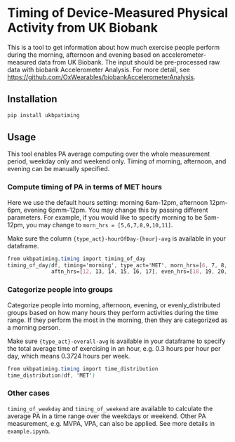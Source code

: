 # Timing of Device-Measured Physical Activity from UK Biobank

This is a tool to get information about how much exercise people perform during the morning, afternoon and evening based on accelerometer-measured data from UK Biobank. The input should be pre-processed raw data with biobank Accelerometer Analysis. For more detail, see https://github.com/OxWearables/biobankAccelerometerAnalysis.

## Installation

```css
pip install ukbpatiming
```
## Usage

This tool enables PA average computing over the whole measurement period, weekday only and weekend only. Timing of morning, afternoon, and evening can be manually specified.

### Compute timing of PA in terms of MET hours
Here we use the default hours setting: morning 6am-12pm, afternoon 12pm-6pm, evening 6pmm-12pm. You may change this by passing different parameters. For example, if you would like to specify morning to be 5am-12pm, you may change to `morn_hrs = [5,6,7,8,9,10,11]`.

Make sure the column `{type_act}-hourOfDay-{hour}-avg` is available in your dataframe.

```css
from ukbpatiming.timing import timing_of_day
timing_of_day(df, timing='morning', type_act='MET', morn_hrs=[6, 7, 8, 9, 10, 11],
              aftn_hrs=[12, 13, 14, 15, 16, 17], even_hrs=[18, 19, 20, 21, 22, 23])
```

### Categorize people into groups
Categorize people into morning, afternoon, evening, or evenly_distributed groups based on how many hours they perform activities during the time range. If they perform the most in the morning, then they are categorized as a morning person.

Make sure `{type_act}-overall-avg` is available in your dataframe to specify the total average time of exercising in an hour, e.g. 0.3 hours per hour per day, which means 0.3*7*24 hours per week.

```css
from ukbpatiming.timing import time_distribution
time_distribution(df, 'MET')
```

### Other cases
`timing_of_weekday` and `timing_of_weekend` are available to calculate the average PA in a time range over the weekdays or weekend. Other PA measurement, e.g. MVPA, VPA, can also be applied. See more details in `example.ipynb`.